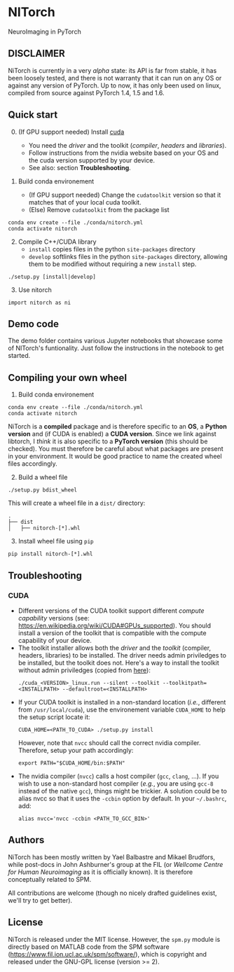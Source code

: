 # NITorch
NeuroImaging in PyTorch

## DISCLAIMER

NiTorch is currently in a very *alpha* state: its API is far from stable, 
it has been loosely tested, and there is not warranty that it can run on any 
OS or against any version of PyTorch. Up to now, it has only been used 
on linux, compiled from source against PyTorch 1.4, 1.5 and 1.6.

## Quick start

0. (If GPU support needed) Install [cuda](https://developer.nvidia.com/cuda-toolkit-archive) 
    
    - You need the *driver* and the toolkit (*compiler*, *headers* and *libraries*).
    - Follow instructions from the nvidia website based on your OS and the cuda version supported by your device.
    - See also: section **Troubleshooting**.


1. Build conda environement

    - (If GPU support needed) Change the `cudatoolkit` version so that it matches that of your local cuda toolkit.
    - (Else) Remove `cudatoolkit` from the package list

```{bash}
conda env create --file ./conda/nitorch.yml
conda activate nitorch
```

2. Compile C++/CUDA library
    - `install` copies files in the python `site-packages` directory
    - `develop` softlinks files in the python `site-packages` directory, allowing them to be modified without requiring a new `install` step.

```{bash}
./setup.py [install|develop]
```

3. Use nitorch
```{python}
import nitorch as ni
```

## Demo code

The demo folder contains various Jupyter notebooks that showcase some of NITorch's funtionality. Just follow the instructions in the notebook to get started.

## Compiling your own wheel

1. Build conda environement
```{bash}
conda env create --file ./conda/nitorch.yml
conda activate nitorch
```
NiTorch is a **compiled** package and is therefore specific to an **OS**, a **Python version** and (if CUDA is enabled) a **CUDA version**. 
Since we link against libtorch, I *think* it is also specific to a **PyTorch version** (this should be checked).
You must therefore be careful about what packages are present in your environment. It would be good practice to name the created wheel files accordingly.

2. Build a wheel file
```{bash}
./setup.py bdist_wheel
```
This will create a wheel file in a `dist/` directory:
```{bash}
.
├── dist
│   ├── nitorch-[*].whl
```

3. Install wheel file using `pip`
```{bash}
pip install nitorch-[*].whl
```

## Troubleshooting

### CUDA

- Different versions of the CUDA toolkit support different *compute capability* versions 
  (see: https://en.wikipedia.org/wiki/CUDA#GPUs_supported). 
  You should install a version of the toolkit that is compatible with the compute capability of your device.
- The toolkit installer allows both the *driver* and the *toolkit* (compiler, headers, libraries) to be installed.
  The driver needs admin priviledges to be installed, but the toolkit does not. Here's a way to install the toolkit without 
  admin priviledges (copied from [here](https://forums.developer.nvidia.com/t/72087/6)):
  ```{bash}
  ./cuda_<VERSION>_linux.run --silent --toolkit --toolkitpath=<INSTALLPATH> --defaultroot=<INSTALLPATH>
  ```
- If your CUDA toolkit is installed in a non-standard location (*i.e.*, different from `/usr/local/cuda`), use the environement 
  variable `CUDA_HOME` to help the setup script locate it:
  ```{bash}
  CUDA_HOME=<PATH_TO_CUDA> ./setup.py install
  ```
  However, note that `nvcc` should call the correct nvidia compiler. Therefore, setup your path accordingly:
  ```{bash}
  export PATH="$CUDA_HOME/bin:$PATH"
  ```
- The nvidia compiler (`nvcc`) calls a host compiler (`gcc`, `clang`, ...). If you wish to use a non-standard host compiler 
  (*e.g.*, you are using `gcc-8` instead of the native `gcc`), things might be trickier. A solution could be to alias nvcc 
  so that it uses the `-ccbin` option by default. In your `~/.bashrc`, add:
  ```{bash}
  alias nvcc='nvcc -ccbin <PATH_TO_GCC_BIN>'
  ```

## Authors

NiTorch has been mostly written by Yael Balbastre and Mikael Brudfors, while post-docs 
in John Ashburner's group at the FIL (or *Wellcome Centre for Human Neuroimaging* as it 
is officially known). It is therefore conceptually related to SPM.

All contributions are welcome 
(though no nicely drafted guidelines exist, we'll try to get better).

## License

NiTorch is released under the MIT license. However, the `spm.py` module is directly 
based on MATLAB code from the SPM software (https://www.fil.ion.ucl.ac.uk/spm/software/), 
which is copyright and released under the GNU-GPL license (version >= 2).
